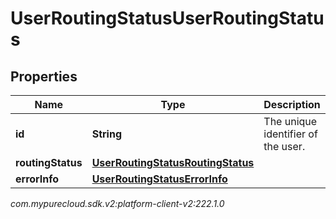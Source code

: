 # UserRoutingStatusUserRoutingStatus


## Properties

| Name | Type | Description | Notes |
| ------------ | ------------- | ------------- | ------------- |
| **id** | **String** | The unique identifier of the user. |  [optional] |
| **routingStatus** | [**UserRoutingStatusRoutingStatus**](UserRoutingStatusRoutingStatus) |  |  [optional] |
| **errorInfo** | [**UserRoutingStatusErrorInfo**](UserRoutingStatusErrorInfo) |  |  [optional] |




_com.mypurecloud.sdk.v2:platform-client-v2:222.1.0_
